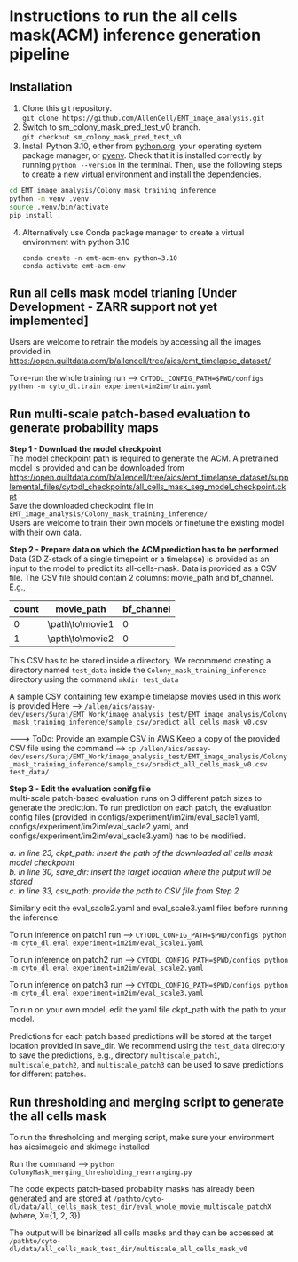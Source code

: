 # Instructions to run the all cells mask(ACM) inference generation pipeline

## Installation
1. Clone this git repository.  
   `git clone https://github.com/AllenCell/EMT_image_analysis.git`
2. Switch to sm_colony_mask_pred_test_v0 branch.  
   `git checkout sm_colony_mask_pred_test_v0`
3. Install Python 3.10, either from [python.org](https://www.python.org/downloads/), your operating system package manager, or [pyenv](https://github.com/pyenv/pyenv-installer).
Check that it is installed correctly by running `python --version` in the terminal.
Then, use the following steps to create a new virtual environment and install the dependencies.
```bash
cd EMT_image_analysis/Colony_mask_training_inference
python -m venv .venv
source .venv/bin/activate
pip install .
```
4. Alternatively use Conda package manager to create a virtual environment with python 3.10
   ```
   conda create -n emt-acm-env python=3.10
   conda activate emt-acm-env
   ```



## Run all cells mask model trianing [Under Development - ZARR support not yet implemented]
Users are welcome to retrain the models by accessing all the images provided in https://open.quiltdata.com/b/allencell/tree/aics/emt_timelapse_dataset/

To re-run the whole training run --> `CYTODL_CONFIG_PATH=$PWD/configs python -m cyto_dl.train experiment=im2im/train.yaml`



## Run multi-scale patch-based evaluation to generate probability maps

**Step 1 -  Download the model checkpoint**  
The model checkpoint path is required to generate the ACM. A pretrained model is provided and can be downloaded from  https://open.quiltdata.com/b/allencell/tree/aics/emt_timelapse_dataset/supplemental_files/cytodl_checkpoints/all_cells_mask_seg_model_checkpoint.ckpt  
Save the downloaded checkpoint file in `EMT_image_analysis/Colony_mask_training_inference/`  
Users are welcome to train their own models or finetune the existing model with their own data.  



**Step 2 - Prepare data on which the ACM prediction has to be performed**  
Data (3D Z-stack of a single timepoint or a timelapse) is provided as an input to the model to predict its all-cells-mask. Data is provided as a CSV file. The CSV file should contain 2 columns: movie_path and bf_channel. E.g., 

|count            |movie_path         |bf_channel        |
|-----------------|-------------------|------------------|
|0                |\path\to\movie1    |0                 |
|1                |\apth\to\movie2    |0                 |

This CSV has to be stored inside a directory. We recommend creating a directory named `test_data` inside the `Colony_mask_training_inference` directory using the command `mkdir test_data`

A sample CSV containing few example timelapse movies used in this work is provided Here --> `/allen/aics/assay-dev/users/Suraj/EMT_Work/image_analysis_test/EMT_image_analysis/Colony_mask_training_inference/sample_csv/predict_all_cells_mask_v0.csv`

---> ToDo: Provide an example CSV in AWS
 Keep a copy of the provided CSV file using the command --> `cp /allen/aics/assay-dev/users/Suraj/EMT_Work/image_analysis_test/EMT_image_analysis/Colony_mask_training_inference/sample_csv/predict_all_cells_mask_v0.csv test_data/`


**Step 3 - Edit the evaluation conifg file**  
multi-scale patch-based evaluation runs on 3 different patch sizes to generate the prediction. To run prediction on each patch, the evaluation config files (provided in configs/experiment/im2im/eval_sacle1.yaml, configs/experiment/im2im/eval_sacle2.yaml, and configs/experiment/im2im/eval_sacle3.yaml) has to be modified.

_a. in line 23, ckpt_path: insert the path of the downloaded all cells mask model checkpoint_  
_b. in line 30, save_dir: insert the target location where the putput will be stored_  
_c. in line 33, csv_path: provide the path to CSV file from Step 2_

Similarly edit the eval_sacle2.yaml and eval_scale3.yaml files before running the inference. 

To run inference on patch1 run --> `CYTODL_CONFIG_PATH=$PWD/configs python -m cyto_dl.eval experiment=im2im/eval_scale1.yaml`

To run inference on patch2 run --> `CYTODL_CONFIG_PATH=$PWD/configs python -m cyto_dl.eval experiment=im2im/eval_scale2.yaml`

To run inference on patch3 run --> `CYTODL_CONFIG_PATH=$PWD/configs python -m cyto_dl.eval experiment=im2im/eval_scale3.yaml`

To run on your own model, edit the yaml file ckpt_path with the path to your model.

Predictions for each patch based predictions will be stored at the target location provided in save_dir. We recommend using the `test_data` directory to save the predictions, e.g., directory `multiscale_patch1`, `multiscale_patch2`, and `multiscale_patch3` can be used to save predictions for different patches.

## Run thresholding and merging script to generate the all cells mask
To run the thresholding and merging script, make sure your environment has aicsimageio and skimage installed

Run the command --> `python ColonyMask_merging_thresholding_rearranging.py`

The code expects patch-based probabilty masks has already been generated and are stored at `/pathto/cyto-dl/data/all_cells_mask_test_dir/eval_whole_movie_multiscale_patchX` (where, X={1, 2, 3})

The output will be binarized all cells masks and they can be accessed at `/pathto/cyto-dl/data/all_cells_mask_test_dir/multiscale_all_cells_mask_v0`
